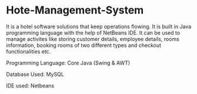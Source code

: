 # Hote-Management-System

It is a hotel software solutions that keep operations flowing. It is built in Java programming language with the help of NetBeans IDE. It can be used to manage activites like storing customer details, employee details, rooms information, booking rooms of two different types and checkout functionalities etc.

Programming Language: Core Java (Swing & AWT)

Database Used: MySQL

IDE used: Netbeans
